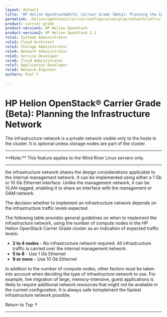 ```yaml
---
layout: default
title: "HP Helion OpenStack&#174; Carrier Grade (Beta): Planning the Infrastructure Network"
permalink: /helion/openstack/carrier/configuration/plan/network/infra/
product: carrier-grade
product-version1: HP Helion OpenStack
product-version2: HP Helion OpenStack 1.1
role1: Systems Administrator 
role2: Cloud Architect 
role3: Storage Administrator 
role4: Network Administrator 
role5: Service Developer 
role6: Cloud Administrator 
role7: Application Developer 
role8: Network Engineer 
authors: Paul F

---
```

<!--UNDER REVISION-->

<script>

function PageRefresh {
onLoad="window.refresh"
}

PageRefresh();

</script>

<!-- <p style="font-size: small;"> <a href="/helion/openstack/carrier/services/imaging/overview/">&#9664; PREV</a> | <a href="/helion/openstack/carrier/services/overview/">&#9650; UP</a> | <a href="/helion/openstack/carrier/services/object/overview/"> NEXT &#9654</a> </p> -->

# HP Helion OpenStack&#174; Carrier Grade (Beta): Planning the Infrastructure Network
<!-- From the Titanium Server Admin Guide -->

The infrastructure network is a private network visible only to the hosts in the cluster. It is optional unless storage nodes are part of the cluster.

<hr>
**Note:** This feature applies to the Wind River Linux servers only.
<hr>

Ihe infrastructure network shares the design considerations applicable to the internal management network. It can be implemented using either a 1 Gb or 10 Gb Ethernet interface. Unlike the management network, it can be VLAN-tagged, enabling it to share an interface with the management or OAM network.

The decision whether to implement an infrastructure network depends on the infrastructure traffic levels expected.

The following table provides general guidelines on when to implement the infrastructure network, using the number of compute nodes in the HP Helion OpenStack Carrier Grade cluster as an indication of expected traffic levels:


* **2 to 4 nodes** - No infrastructure network required. All infrastructure traffic is carried over the internal management network.
* **5 to 8** - Use 1 Gb Ethernet 
* **9 or more** - Use 10 Gb Ethernet

In addition to the number of compute nodes, other factors must be taken into account when deciding the type of infrastructure network to use. For example, live migration of large, memory-intensive, guest applications is likely to require additional network resources that might not be available in the current configuration. It is always safe toimplement the fastest infrastructure network possible.

<a href="#top" style="padding:14px 0px 14px 0px; text-decoration: none;"> Return to Top &#8593; </a>
 
----